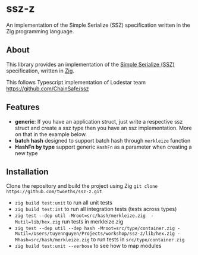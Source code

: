 # ssz-z
An implementation of the Simple Serialize (SSZ) specification written in the Zig programming language.

## About
This library provides an implementation of the [Simple Serialize (SSZ)](https://github.com/ethereum/consensus-specs/tree/dev/ssz) specification, written in [Zig](https://ziglang.org/).

This follows Typescript implementation of Lodestar team https://github.com/ChainSafe/ssz

## Features
- **generic**: If you have an application struct, just write a respective ssz struct and create a ssz type then you have an ssz implementation. More on that in the example below.
- **batch hash** designed to support batch hash through `merkleize` function
- **HashFn by type** support generic `HashFn` as a parameter when creating a new type

## Installation
Clone the repository and build the project using Zig `git clone https://github.com/twoeths/ssz-z.git`
- `zig build test:unit` to run all unit tests
- `zig build test:int` to run all integration tests (tests across types)
- `zig test --dep util -Mroot=src/hash/merkleize.zig  -Mutil=lib/hex.zig` run tests in merkleize.zig
- `zig test --dep util --dep hash -Mroot=src/type/container.zig -Mutil=/Users/tuyennguyen/Projects/workshop/ssz-z/lib/hex.zig -Mhash=src/hash/merkleize.zig` to run tests in `src/type/container.zig`
- `zig build test:unit --verbose` to see how to map modules